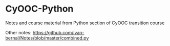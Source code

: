 # CyOOC-Python

Notes and course material from Python section of CyOOC transition course

Other notes: https://github.com/ivan-bernal/Notes/blob/master/combined.py
